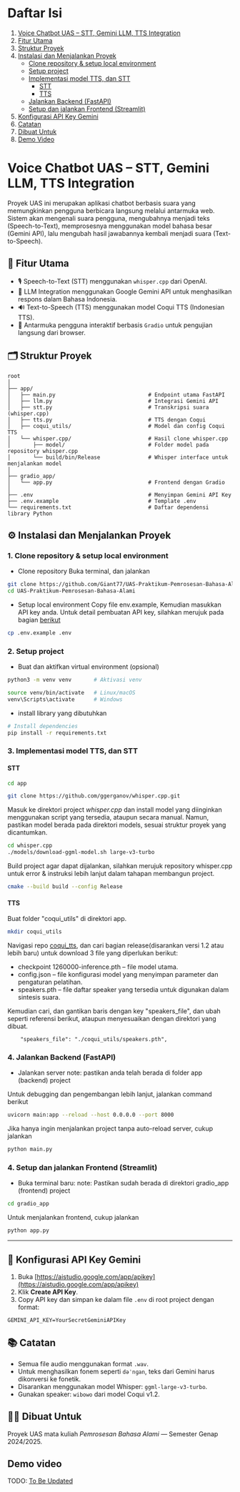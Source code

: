 # Daftar Isi

1. [Voice Chatbot UAS – STT, Gemini LLM, TTS Integration](#voice-chatbot-uas--stt-gemini-llm-tts-integration)
2. [Fitur Utama](#-fitur-utama)
3. [Struktur Proyek](#-struktur-proyek)
4. [Instalasi dan Menjalankan Proyek](#-instalasi-dan-menjalankan-proyek)
    - [Clone repository & setup local environment](#1-clone-repository--setup-local-environment)
    - [Setup project](#2-setup-project)
    - [Implementasi model TTS, dan STT](#3-implementasi-model-tts-dan-stt)
        - [STT](#stt)
        - [TTS](#tts)
    - [Jalankan Backend (FastAPI)](#4-jalankan-backend-fastapi)
    - [Setup dan jalankan Frontend (Streamlit)](#4-setup-dan-jalankan-frontend-streamlit)
5. [Konfigurasi API Key Gemini](#-konfigurasi-api-key-gemini)
6. [Catatan](#-catatan)
7. [Dibuat Untuk](#-dibuat-untuk)
8. [Demo Video](#demo-video)

# Voice Chatbot UAS – STT, Gemini LLM, TTS Integration

Proyek UAS ini merupakan aplikasi chatbot berbasis suara yang memungkinkan pengguna berbicara langsung melalui antarmuka web. Sistem akan mengenali suara pengguna, mengubahnya menjadi teks (Speech-to-Text), memprosesnya menggunakan model bahasa besar (Gemini API), lalu mengubah hasil jawabannya kembali menjadi suara (Text-to-Speech).

## 📌 Fitur Utama

-   🎙️ Speech-to-Text (STT) menggunakan `whisper.cpp` dari OpenAI.
-   🧠 LLM Integration menggunakan Google Gemini API untuk menghasilkan respons dalam Bahasa Indonesia.
-   🔊 Text-to-Speech (TTS) menggunakan model Coqui TTS (Indonesian TTS).
-   🧪 Antarmuka pengguna interaktif berbasis `Gradio` untuk pengujian langsung dari browser.

## 🗂️ Struktur Proyek

```
root
│
├── app/
│   ├── main.py                             # Endpoint utama FastAPI
│   ├── llm.py                              # Integrasi Gemini API
│   ├── stt.py                              # Transkripsi suara (whisper.cpp)
│   ├── tts.py                              # TTS dengan Coqui
│   ├── coqui_utils/                        # Model dan config Coqui TTS
│   └── whisper.cpp/                        # Hasil clone whisper.cpp
│       ├── model/                          # Folder model pada repository whisper.cpp
│       └── build/bin/Release               # Whisper interface untuk menjalankan model
│
├── gradio_app/
│   └── app.py                              # Frontend dengan Gradio
│
├── .env                                    # Menyimpan Gemini API Key
├── .env.example                            # Template .env
└── requirements.txt                        # Daftar dependensi library Python
```

## ⚙️ Instalasi dan Menjalankan Proyek

### 1. Clone repository & setup local environment

-   Clone repository
    Buka terminal, dan jalankan

```bash
git clone https://github.com/Giant77/UAS-Praktikum-Pemrosesan-Bahasa-Alami.git
cd UAS-Praktikum-Pemrosesan-Bahasa-Alami
```

-   Setup local environment
    Copy file env.example, Kemudian masukkan API key anda. Untuk detail pembuatan API key,
    silahkan merujuk pada bagian [berikut](#-konfigurasi-api-key-gemini)

```bash
cp .env.example .env
```

### 2. Setup project

-   Buat dan aktifkan virtual environment (opsional)

```bash
python3 -m venv venv       # Aktivasi venv
```

```bash
source venv/bin/activate   # Linux/macOS
venv\Scripts\activate      # Windows
```

-   install library yang dibutuhkan

```bash
# Install dependencies
pip install -r requirements.txt
```

### 3. Implementasi model TTS, dan STT

#### STT

```bash
cd app
```

```bash
git clone https://github.com/ggerganov/whisper.cpp.git
```

Masuk ke direktori project _whisper.cpp_ dan install model yang diinginkan
menggunakan script yang tersedia, ataupun secara manual. Namun, pastikan model
berada pada direktori models, sesuai struktur proyek yang dicantumkan.

```bash
cd whisper.cpp
./models/download-ggml-model.sh large-v3-turbo
```

Build project agar dapat dijalankan, silahkan merujuk repository whisper.cpp
untuk error & instruksi lebih lanjut dalam tahapan membangun project.

```bash
cmake --build build --config Release
```

#### TTS

Buat folder "coqui_utils" di direktori app.

```bash
mkdir coqui_utils
```

Navigasi repo [coqui_tts](https://github.com/Wikidepia/indonesian-tts), dan cari bagian
release(disarankan versi 1.2 atau lebih baru) untuk download 3 file yang diperlukan berikut:

-   checkpoint 1260000-inference.pth – file model utama.
-   config.json – file konfigurasi model yang menyimpan parameter dan pengaturan pelatihan.
-   speakers.pth – file daftar speaker yang tersedia untuk digunakan dalam sintesis suara.

Kemudian cari, dan gantikan baris dengan key "speakers_file", dan ubah seperti referensi berikut,
ataupun menyesuaikan dengan direktori yang dibuat.

```
    "speakers_file": "./coqui_utils/speakers.pth",
```

### 4. Jalankan Backend (FastAPI)

-   Jalankan server
    note: pastikan anda telah berada di folder app (backend) project

Untuk debugging dan pengembangan lebih lanjut, jalankan command berikut

```bash
uvicorn main:app --reload --host 0.0.0.0 --port 8000
```

Jika hanya ingin menjalankan project tanpa auto-reload server, cukup jalankan

```bash
python main.py
```

### 4. Setup dan jalankan Frontend (Streamlit)

-   Buka terminal baru:
    note: Pastikan sudah berada di direktori gradio_app (frontend) project

```bash
cd gradio_app
```

Untuk menjalankan frontend, cukup jalankan

```bash
python app.py
```

---

## 🔐 Konfigurasi API Key Gemini

1. Buka [https://aistudio.google.com/app/apikey](https://aistudio.google.com/app/apikey)
2. Klik **Create API Key**.
3. Copy API key dan simpan ke dalam file `.env` di root project dengan format:

```env
GEMINI_API_KEY=YourSecretGeminiAPIKey
```

## 📚 Catatan

-   Semua file audio menggunakan format `.wav`.
-   Untuk menghasilkan fonem seperti `dəˈnɡan`, teks dari Gemini harus dikonversi ke fonetik.
-   Disarankan menggunakan model Whisper: `ggml-large-v3-turbo`.
-   Gunakan speaker: `wibowo` dari model Coqui v1.2.

## 👨‍💻 Dibuat Untuk

Proyek UAS mata kuliah _Pemrosesan Bahasa Alami_ — Semester Genap 2024/2025.

## Demo video

TODO:
[To Be Updated](https://www.youtube.com/@giant3585)
